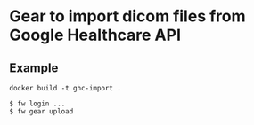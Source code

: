 # Gear to import dicom files from Google Healthcare API

## Example

```
docker build -t ghc-import .

$ fw login ...
$ fw gear upload
```
